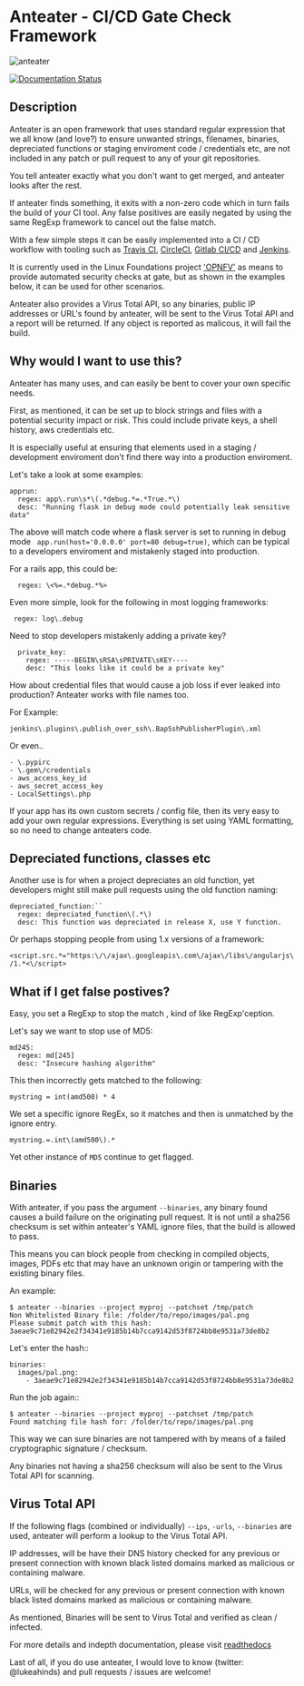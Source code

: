 # Anteater - CI/CD Gate Check Framework

![anteater](http://i.imgur.com/BPvV3Gz.png)

[![Documentation Status](https://readthedocs.org/projects/anteater/badge/?version=latest)](http://anteater.readthedocs.io/en/latest/?badge=latest)

Description
-----------

Anteater is an open framework that uses standard regular expression that we all
know (and love?) to ensure unwanted strings, filenames, binaries, depreciated
functions or staging enviroment code / credentials etc, are not included in any
patch or pull request to any of your git repositories.

You tell anteater exactly what you don't want to get merged, and anteater looks
after the rest.

If anteater finds something, it exits with a non-zero code which in turn fails
the build of your CI tool. Any false positives are easily negated by using the
same RegExp framework to cancel out the false match.

With a few simple steps it can be easily implemented into a CI / CD workflow
with tooling such as [Travis CI](https://travis-ci.org/), [CircleCI](https://circleci.com/), [Gitlab CI/CD](https://about.gitlab.com/features/gitlab-ci-cd/) and [Jenkins](https://jenkins.io/).

It is currently used in the Linux Foundations project ['OPNFV'](https://opnfv.org)
as means to provide automated security checks at gate, but as shown in the
examples below, it can be used for other scenarios.

Anteater also provides a Virus Total API, so any binaries, public IP addresses
or URL's found by anteater, will be sent to the Virus Total API and a report
will be returned. If any object is reported as malicous, it will fail the build.

Why would I want to use this?
-----------------------------

Anteater has many uses, and can easily be bent to cover your own specific needs.

First, as mentioned, it can be set up to block strings and files with a
potential security impact or risk. This could include private keys, a shell
history, aws credentials etc.

It is especially useful at ensuring that elements used in a staging /
development enviroment don't find there way into a production enviroment.

Let's take a look at some examples:

```
apprun:
  regex: app\.run\s*\(.*debug.*=.*True.*\)
  desc: "Running flask in debug mode could potentially leak sensitive data"
```

The above will match code where a flask server is set to running in debug mode
`` app.run(host='0.0.0.0' port=80 debug=true)``, which can be typical to a
developers enviroment and mistakenly staged into production.

For a rails app, this could be:

``  regex: \<%=.*debug.*%>``

Even more simple, look for the following in most logging frameworks:

`` regex: log\.debug``

Need to stop developers mistakenly adding a private key?

```
  private_key:
    regex: -----BEGIN\sRSA\sPRIVATE\sKEY----
    desc: "This looks like it could be a private key"
```

How about credential files that would cause a job loss if ever leaked into
production? Anteater works with file names too.

For Example:

``jenkins\.plugins\.publish_over_ssh\.BapSshPublisherPlugin\.xml``

Or even..

```
- \.pypirc
- \.gem\/credentials
- aws_access_key_id
- aws_secret_access_key
- LocalSettings\.php
```

If your app has its own custom secrets / config file, then its very easy to
add your own regular expressions. Everything is set using YAML formatting,
so no need to change anteaters code.

Depreciated functions, classes etc
----------------------------------

Another use is for when a project depreciates an old function, yet developers
might still make pull requests using the old function naming:

```
depreciated_function:``
  regex: depreciated_function\(.*\)
  desc: This function was depreciated in release X, use Y function.
```

Or perhaps stopping people from using 1.x versions of a framework:

``<script.src.*="https:\/\/ajax\.googleapis\.com\/ajax\/libs\/angularjs\/1.*<\/script>``

What if I get false postives?
-----------------------------

Easy, you set a RegExp to stop the match , kind of like RegExp'ception.

Let's say we want to stop use of MD5:

```
md245:
  regex: md[245]
  desc: "Insecure hashing algorithm"
```

This then incorrectly gets matched to the following:

``mystring = int(amd500) * 4``

We set a specific ignore RegEx, so it matches and then is unmatched by the
ignore entry.

``mystring.=.int\(amd500\).*``

Yet other instance of ``MD5`` continue to get flagged.

Binaries
--------

With anteater, if you pass the argument ``--binaries``, any binary found
causes a build failure on the originating pull request. It is not until a
sha256 checksum is set within anteater's YAML ignore files, that the build is
allowed to pass.

This means you can block people from checking in compiled objects, images, PDFs
etc that may have an unknown origin or tampering with the existing binary files.

An example:

```
$ anteater --binaries --project myproj --patchset /tmp/patch
Non Whitelisted Binary file: /folder/to/repo/images/pal.png
Please submit patch with this hash: 3aeae9c71e82942e2f34341e9185b14b7cca9142d53f8724bb8e9531a73de8b2
```
Let's enter the hash::
```
binaries:
  images/pal.png:
    - 3aeae9c71e82942e2f34341e9185b14b7cca9142d53f8724bb8e9531a73de8b2
```
Run the job again::
```
$ anteater --binaries --project myproj --patchset /tmp/patch
Found matching file hash for: /folder/to/repo/images/pal.png
```

This way we can sure binaries are not tampered with by means of a failed
cryptographic signature / checksum.

Any binaries not having a sha256 checksum will also be sent to the Virus Total
API for scanning.

Virus Total API
---------------

If the following flags (combined or individually) ``--ips``, ``-urls``, ``--binaries``
are used, anteater will perform a lookup to the Virus Total API.

IP addresses, will be have their DNS history checked for any previous or present connection
with known black listed domains marked as malicious or containing malware.

URLs, will be checked for any previous or present connection with known black listed domains
marked as malicious or containing malware.

As mentioned, Binaries will be sent to Virus Total and verified as clean / infected.

For more details and indepth documentation, please visit [readthedocs](http://anteater.readthedocs.io/en/latest/)

Last of all, if you do use anteater, I would love to know (twitter: @lukeahinds)
and pull requests / issues are welcome!
